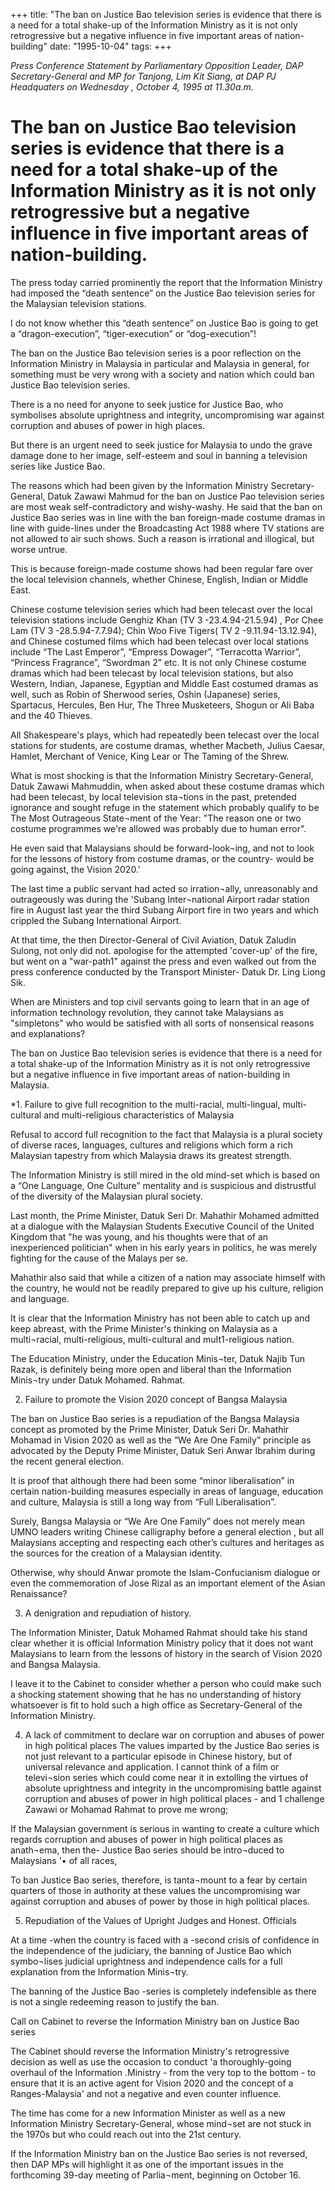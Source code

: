 +++ 
title: "The ban on Justice Bao television series is evidence that there is a need for a total shake-up of the Information Ministry as it is not only retrogressive but a negative influence in five important areas of nation-building"
date: "1995-10-04"
tags:
+++

_Press Conference Statement by Parliamentary Opposition Leader, DAP Secretary-General and MP for Tanjong, Lim Kit Siang, at DAP PJ Headquaters on Wednesday , October 4, 1995 at 11.30a.m._

# The ban on Justice Bao television series is evidence that there is a need for a total shake-up of the Information Ministry as it is not only retrogressive but a negative influence in five important areas of nation-building.

The press today carried prominently the report that the Information Ministry had imposed the “death sentence” on the Justice Bao television series for the Malaysian television stations.</u>

I do not know whether this “death sentence” on Justice Bao is going to get a “dragon-execution”, “tiger-execution” or “dog-execution”!

The ban on the Justice Bao television series is a poor reflection on the Information Ministry in Malaysia in particular and Malaysia in general, for something must be very wrong with a  society and nation which could ban Justice Bao television series.

There is a no need for anyone to seek justice for Justice Bao, who symbolises absolute uprightness and integrity, uncompromising war against corruption and abuses of power in high places.

But there is an urgent need to seek justice for Malaysia to undo the grave damage done to her image, self-esteem and soul in banning a television series like Justice Bao.

The reasons which had been given by the Information Ministry Secretary-General, Datuk Zawawi Mahmud for the ban on Justice Pao television series are most weak self-contradictory and wishy-washy.
He said that the ban on Justice Bao series was in line with the ban foreign-made costume dramas in line with guide-lines under the Broadcasting Act 1988 where TV stations are not allowed to air such shows.
Such a reason is irrational and illogical, but worse untrue.

This is because foreign-made costume shows had been regular fare over the local television channels, whether Chinese, English, Indian or Middle East.

Chinese costume television series which had been telecast over the local television stations include Genghiz Khan (TV 3 -23.4.94-21.5.94) , Por Chee Lam (TV 3 -28.5.94-7.7.94); Chin Woo Five Tigers( TV 2 -9.11.94-13.12.94), and Chinese costumed films which had been telecast over local stations include “The Last Emperor”, “Empress Dowager”, “Terracotta Warrior”, “Princess Fragrance”, “Swordman 2” etc.
It is not only Chinese costume dramas which had been telecast by local television stations, but also Western, Indian, Japanese, Egyptian and Middle East costumed dramas as well, such as Robin of Sherwood series, Oshin (Japanese) series, Spartacus, Hercules, Ben Hur, The Three Musketeers, Shogun or Ali Baba and the 40 Thieves.


All Shakespeare's plays, which had repeatedly been telecast over the local stations for students, are costume dramas, whether Macbeth, Julius Caesar, Hamlet, Merchant of Venice, King Lear or The Taming of the Shrew.

What is most shocking is that the Information Ministry Secretary-General, Datuk Zawawi Mahmuddin, when asked about these costume dramas which had been telecast, by local television sta¬tions in the past, pretended ignorance and sought refuge in the statement which probably qualify to be The Most Outrageous State¬ment of the Year: "The reason one or two costume programmes we're allowed was probably due to human error".

He even said that Malaysians should be forward-look¬ing, and not to look for the lessons of history from costume dramas, or the country- would be going against, the Vision 2020.'

The last time a public servant had acted so irration¬ally, unreasonably and outrageously was during the 'Subang Inter¬national Airport radar station fire in August last year the third Subang Airport fire in two years and which crippled the Subang International Airport.

At that time, the then Director-General of Civil Aviation, Datuk Zaludin Sulong, not only did not. apologise for the attempted 'cover-up' of the fire, but went on a "war-path1" against the press and even walked out from the press conference conducted by the Transport Minister- Datuk Dr. Ling Liong Sik.

When are Ministers and top civil servants going to learn that in an age of information technology revolution, they cannot take Malaysians as "simpletons" who would be satisfied with all sorts of nonsensical reasons and explanations?

The ban on Justice Bao television series is evidence that there is a need for a total shake-up of the Information Ministry as it is not only retrogressive but a negative influence in five important areas of nation-building in Malaysia.

*1. Failure to give full recognition to the multi-racial, multi-lingual, multi-cultural and multi-religious characteristics of Malaysia

Refusal to accord full recognition to the fact that Malaysia is a plural society of diverse races, languages, cultures and religions which form a rich Malaysian tapestry from which Malaysia draws its greatest strength.

The Information Ministry is still mired in the old mind-set which is based on a “One Language, One Culture” mentality and is suspicious and distrustful of the diversity of the Malaysian plural society.

Last month, the Prime Minister, Datuk Seri Dr. Mahathir Mohamed admitted at a dialogue with the Malaysian Students Executive Council of the United Kingdom that "he was young, and his thoughts were that of an inexperienced politician" when in his early years in politics, he was merely fighting for the cause of the Malays per se.

Mahathir also said that while a citizen of a nation may associate himself with the country, he would not be readily prepared to give up his culture, religion and language.

It is clear that the Information Ministry has not been able to catch up and keep abreast, with the Prime Minister's thinking on Malaysia as a multi¬racial, multi-religious, multi-cultural and muIt1-religious nation.

The Education Ministry, under the Education Minis¬ter,  Datuk Najib Tun Razak, is definitely being more open and liberal than the Information Minis¬try under Datuk Mohamed. Rahmat.

2. Failure to promote the Vision 2020 concept of Bangsa Malaysia

The ban on Justice Bao series is a repudiation of the Bangsa Malaysia concept as promoted by the Prime Minister, Datuk Seri Dr. Mahathir Mohamad in Vision 2020 as well as the “We Are One Family” principle as advocated by the Deputy Prime Minister, Datuk Seri Anwar Ibrahim during the recent general election.

It is proof that although there had been some “minor liberalisation” in certain nation-building measures especially in areas of language, education and culture, Malaysia is still a long way from “Full Liberalisation”.

Surely, Bangsa Malaysia or “We Are One Family” does not merely mean UMNO leaders writing Chinese calligraphy before a general election , but all Malaysians accepting and respecting each other’s cultures and heritages as the sources for the creation of a Malaysian identity.

Otherwise, why should Anwar promote the Islam-Confucianism dialogue or even the commemoration of Jose Rizal as an important element of the Asian Renaissance?

3. A denigration and repudiation of history.

The Information Minister, Datuk Mohamed Rahmat should take his stand clear whether it is official Information Ministry policy that it does not want Malaysians to learn from the lessons of history in the search of Vision 2020 and Bangsa Malaysia.

I leave it to the Cabinet to consider whether a person who could make such a shocking statement showing that he has no understanding of history whatsoever is fit to hold such a high office as Secretary-General of the Information Ministry.

4. A lack of commitment to declare war on corruption and abuses of power in high political places
The values imparted by the Justice Bao series is not just relevant to a particular episode in Chinese history, but of universal relevance and application. I cannot think of a film or televi¬sion series which could come near it in extolling the virtues of absolute uprightness and integrity in the uncompromising battle against corruption and abuses of power in high political places - and 1 challenge Zawawi or Mohamad Rahmat to prove me wrong;

If the Malaysian government is serious in wanting to create a culture which regards corruption and abuses of power in high political places as anath¬ema, then the- Justice Bao series should be intro¬duced to Malaysians '• of all races,

To ban Justice Bao series, therefore, is tanta¬mount to a fear by certain quarters of those in authority at these values the uncompromising war against corruption and abuses of power by those in high political places.

5. Repudiation of the Values of Upright Judges and Honest. Officials

At a time -when the country is faced with a -second crisis of confidence in the independence of the judiciary, the banning of Justice Bao which symbo¬lises judicial uprightness and independence calls for a full explanation from the Information Minis¬try.

The banning of the Justice Bao -series is completely indefensible as there is not a single redeeming reason to justify the ban.

Call on Cabinet to reverse the Information Ministry ban on Justice Bao series

The Cabinet should reverse the Information Ministry's retrogressive decision as well as use the occasion to conduct 'a thoroughly-going overhaul of the Information .Ministry - from the very top to the bottom - to ensure that it is an active agent for Vision 2020 and the concept of a Ranges-Malaysia' and not a negative and even counter influence.

The time has come for a new Information Minister as well as a new Information Ministry Secretary-General, whose mind¬set are not stuck in the 1970s but who could reach out into the 21st century.

If the Information Ministry ban on the Justice Bao series is not reversed, then DAP MPs will highlight it as one of the important issues in the forthcoming 39-day meeting of Parlia¬ment, beginning on October 16.
 
